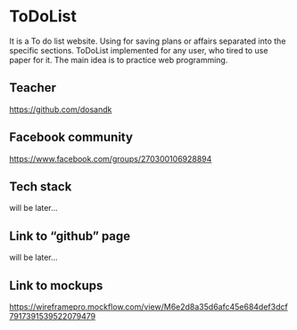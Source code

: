 # ToDoList

It is a To do list website. Using for saving plans or affairs separated into the specific sections. ToDoList implemented for any user, who tired to use paper for it.
The main idea is to practice web programming.

## Teacher

https://github.com/dosandk

## Facebook community

https://www.facebook.com/groups/270300106928894

## Tech stack

will be later...

## Link to “github” page

will be later...

## Link to mockups

https://wireframepro.mockflow.com/view/M6e2d8a35d6afc45e684def3dcf7917391539522079479